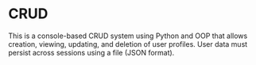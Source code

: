 # CRUD

This is a console-based CRUD system using Python and OOP that allows creation, viewing,
updating, and deletion of user profiles. User data must persist across sessions using a file
(JSON format).
